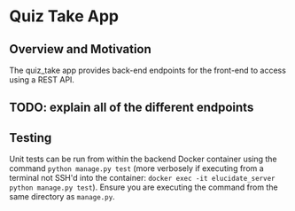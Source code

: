 # Quiz Take App

## Overview and Motivation

The quiz_take app provides back-end endpoints for the front-end to access using a REST API.

## TODO: explain all of the different endpoints



## Testing

Unit tests can be run from within the backend Docker container using the command `python manage.py test` (more verbosely if executing from a terminal not SSH'd into the container: `docker exec -it elucidate_server python manage.py test`). Ensure you are executing the command from the same directory as `manage.py`.
